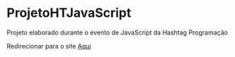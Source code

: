# ProjetoHTJavaScript
Projeto elaborado durante o evento de JavaScript da Hashtag Programação

Redirecionar para o site <a href="[index](https://melkysedeke.github.io/ProjetoHTJavaScript/Amazonia/)https://melkysedeke.github.io/ProjetoHTJavaScript/Amazonia/">Aqui</a>
